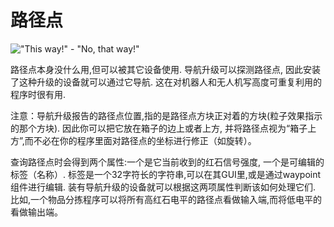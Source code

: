 # 路径点

!["This way!" - "No, that way!"](oredict:oc:waypoint)

路径点本身没什么用,但可以被其它设备使用. 导航升级可以探测路径点, 因此安装了这种升级的设备就可以通过它导航. 这在对机器人和无人机写高度可重复利用的程序时很有用.

注意：导航升级报告的路径点位置,指的是路径点方块正对着的方块(粒子效果指示的那个方块). 因此你可以把它放在箱子的边上或者上方, 并将路径点视为“箱子上方”,而不必在你的程序里面对路径点的坐标进行修正（如旋转）。

查询路径点时会得到两个属性:一个是它当前收到的红石信号强度, 一个是可编辑的标签（名称）. 标签是一个32字符长的字符串,可以在其GUI里,或是通过waypoint组件进行编辑. 装有导航升级的设备就可以根据这两项属性判断该如何处理它们. 比如,一个物品分拣程序可以将所有高红石电平的路径点看做输入端,而将低电平的看做输出端。
